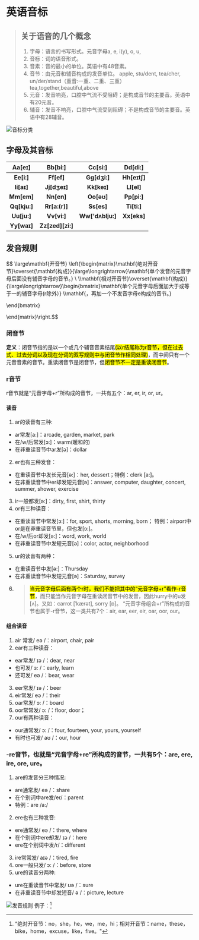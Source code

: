 # **英语音标**
>## **关于语音的几个概念**
>1) 字母：语言的书写形式。元音字母a, e, i(y), o, u,
>2) 音标：词的语音形式。
>3) 音素：音的最小的单位。英语中有48音素。
>4) 音节：由元音和辅音构成的发音单位。
apple, stu/dent, tea/cher, un/der/stand（重音:一重、二重、三重） tea,together,beautiful,above
>5) 元音：发音响亮，口腔中气流不受阻碍；是构成音节的主要音。英语中有20元音。
>6) 辅音：发音不响亮，口腔中气流受到阻碍；不是构成音节的主要音。英语中有28辅音。

![音标分类](https://sife-shuo.github.io/pictures/1.000.003.svg)

## **字母及其音标**

| Aa[eɪ]       | Bb[bi:]          | Cc[si:]          | Dd[di:]      |
|:------------:|:----------------:|:----------------:|:------------:|
|  **Ee[i:]**  |    **Ff[ef]**    |   **Gg[dʒi:]**   | **Hh[eɪtʃ]** |
|  **Ii[aɪ]**  |   **Jj[dʒeɪ]**   |    **Kk[keɪ]**   |  **Ll[el]**  |
|  **Mm[em]**  |    **Nn[en]**    |    **Oo[əʊ]**    |  **Pp[pi:]** |
| **Qq[kju:]** |   **Rr[a:(r)]**  |    **Ss[es]**    |  **Ti[ti:]** |
|  **Uu[ju:]** |    **Vv[vi:]**   | **Ww['dʌblju:]** |  **Xx[eks]** |
|  **Yy[waɪ]** | **Zz[zed][zi:]** |                  |              |

## **发音规则**
$$
\large\mathbf{开音节} \left\{\begin{matrix}\mathbf{绝对开音节}\overset{\mathbf{构成}}{\large\longrightarrow}\mathbf{单个发音的元音字母后面没有辅音字母的音节。}
\\
 \\\mathbf{相对开音节}\overset{\mathbf{构成}}{\large\longrightarrow}\begin{bmatrix}\mathbf{单个元音字母后面加大于或等于一的辅音字母(r除外）}
 \\\mathbf{，再加一个不发音字母e构成的音节。}

\end{bmatrix}

\end{matrix}\right.$$
### **闭音节**
**定义**：闭音节指的是以一个或几个辅音音素结尾<mark>(以r结尾称为r音节，但在过去式、过去分词以及现在分词的双写规则中与闭音节作相同处理)</mark>，而中间只有一个元音音素的音节。重读闭音节是闭音节，但<mark style="background-color：green">闭音节不一定是重读闭音节</mark>。

### **r音节**
r音节就是“元音字母+r”所构成的音节，一共有五个：ar, er, ir, or, ur。
#### **读音**
1. ar的读音有三种:
- ar常发[a:]：arcade, garden, market, park
- 在/w/后常发[ɔ:]：warm(暖和的)
- 在非重读音节中ar发[ə]：dollar
2. er也有三种发音：
- 在重读音节中发长元音[ə:]：her, dessert；特例：clerk [a:]。
- 在非重读音节中er却发短元音[ə]：answer, computer, daughter, concert, summer, shower, exercise
3. ir一般都发[ə:]：dirty, first, shirt, thirty
4. or有三种读音：
- 在重读音节中常发[ɔ:]：for, sport, shorts, morning, born；
特例：airport中or是在非重读音节里，但也发[ɔ:]。
- 在/w/后or却发[ə:]：word, work, world
- 在非重读音节中发短元音[ə]：color, actor, neighborhood
5. ur的读音有两种：
- 在重读音节中发[ə:]：Thursday
- 在非重读音节中发短元音[ə]：Saturday, survey

6. ><mark>当元音字母后面有两个r时，我们不能把其中的“元音字母+r”看作-r音节</mark>，而只能当作元音字母在重读闭音节中的发音，因此hurry中的u发[ʌ]。又如：carrot [ˈkærət], sorry [ɒ]。
“元音字母组合+r”所构成的音节也属于-r音节，这一类共有7个：air, ear, eer, eir, oar, oor, our。
#### **组合读音**
1. air 常发/ eə /：airport, chair, pair
2. ear有三种读音：
- ear常发/ ɪə /：dear, near
- 也可发/ ɜ: /：early, learn
- 还可发/ eə /：bear, wear
3. eer常发/ ɪə /：beer
4. eir常发/ eə /：their
5. oar常发/ ɔ: /：board
6. oor常常发/ ɔ: /：floor, door；
7. our有两种读音：
- our通常发/ ɔ: /：four, fourteen, your, yours, yourself
- 有时也可发/ aʊ /：our, hour
### **-re音节**，也就是“元音字母+re”所构成的音节，一共有5个：are, ere, ire, ore, ure。
1. are的发音分三种情况:
- are通常发/ eə /：share
- 在个别词中are发/er/：parent
- 特例：are /a:/
2. ere也有三种发音:
- ere通常发/ eə /：there, where
- 在个别词中ere却发/ ɪə /：here
- ere在个别词中发/r/：different
3. ire常常发/ aɪə /：tired, fire
4. ore一般只发/ ɔ: /：before, store
5. ure的读音分两种:
- ure在重读音节中常发/ ʊə /：sure
- 在非重读音节中却发短音/ ə /：picture, lecture

![发音规则](https://sife-shuo.github.io/pictures/1.000.002.png)
例子：[^开音节例子]

[^开音节例子]:“绝对开音节：no，she，he，we，me，hi；相对开音节：name，these，bike，home，excuse，like，five。"
